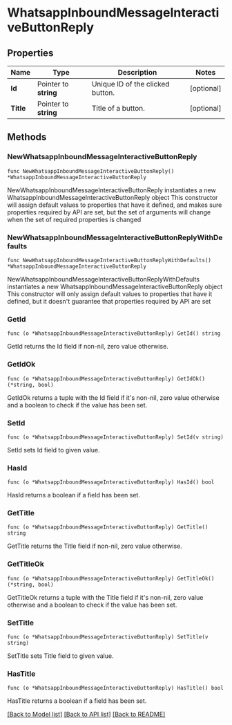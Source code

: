 # WhatsappInboundMessageInteractiveButtonReply

## Properties

Name | Type | Description | Notes
------------ | ------------- | ------------- | -------------
**Id** | Pointer to **string** | Unique ID of the clicked button. | [optional] 
**Title** | Pointer to **string** | Title of a button. | [optional] 

## Methods

### NewWhatsappInboundMessageInteractiveButtonReply

`func NewWhatsappInboundMessageInteractiveButtonReply() *WhatsappInboundMessageInteractiveButtonReply`

NewWhatsappInboundMessageInteractiveButtonReply instantiates a new WhatsappInboundMessageInteractiveButtonReply object
This constructor will assign default values to properties that have it defined,
and makes sure properties required by API are set, but the set of arguments
will change when the set of required properties is changed

### NewWhatsappInboundMessageInteractiveButtonReplyWithDefaults

`func NewWhatsappInboundMessageInteractiveButtonReplyWithDefaults() *WhatsappInboundMessageInteractiveButtonReply`

NewWhatsappInboundMessageInteractiveButtonReplyWithDefaults instantiates a new WhatsappInboundMessageInteractiveButtonReply object
This constructor will only assign default values to properties that have it defined,
but it doesn't guarantee that properties required by API are set

### GetId

`func (o *WhatsappInboundMessageInteractiveButtonReply) GetId() string`

GetId returns the Id field if non-nil, zero value otherwise.

### GetIdOk

`func (o *WhatsappInboundMessageInteractiveButtonReply) GetIdOk() (*string, bool)`

GetIdOk returns a tuple with the Id field if it's non-nil, zero value otherwise
and a boolean to check if the value has been set.

### SetId

`func (o *WhatsappInboundMessageInteractiveButtonReply) SetId(v string)`

SetId sets Id field to given value.

### HasId

`func (o *WhatsappInboundMessageInteractiveButtonReply) HasId() bool`

HasId returns a boolean if a field has been set.

### GetTitle

`func (o *WhatsappInboundMessageInteractiveButtonReply) GetTitle() string`

GetTitle returns the Title field if non-nil, zero value otherwise.

### GetTitleOk

`func (o *WhatsappInboundMessageInteractiveButtonReply) GetTitleOk() (*string, bool)`

GetTitleOk returns a tuple with the Title field if it's non-nil, zero value otherwise
and a boolean to check if the value has been set.

### SetTitle

`func (o *WhatsappInboundMessageInteractiveButtonReply) SetTitle(v string)`

SetTitle sets Title field to given value.

### HasTitle

`func (o *WhatsappInboundMessageInteractiveButtonReply) HasTitle() bool`

HasTitle returns a boolean if a field has been set.


[[Back to Model list]](../README.md#documentation-for-models) [[Back to API list]](../README.md#documentation-for-api-endpoints) [[Back to README]](../README.md)
